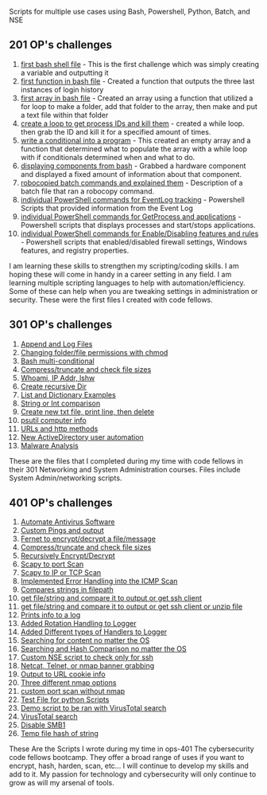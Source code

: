 Scripts for multiple use cases using Bash, Powershell, Python, Batch, and NSE

## 201 OP's challenges 
1. [first bash shell file](Ops-201-Foundations-of-Computer-Operations/helloworld.sh) - This is the first challenge which was simply creating a variable and outputting it
2. [first function in bash file](Ops-201-Foundations-of-Computer-Operations/OPs201_function1.sh) - Created a function that outputs the three last instances of login history
3. [first array in bash file](Ops-201-Foundations-of-Computer-Operations/arrays_challenge.sh) - Created an array using a function that utilized a for loop to make a folder, add that folder to the array, then make and put a text file within that folder
4. [create a loop to get process IDs and kill them](Ops-201-Foundations-of-Computer-Operations/loops_week5.sh) - created a while loop. then grab the ID and kill it for a specified amount of times. 
5. [write a conditional into a program](Ops-201-Foundations-of-Computer-Operations/week6_conditional.sh) - This created an empty array and a function that determined what to populate the array with a while loop with if conditionals determined when and what to do. 
6. [displaying components from bash](Ops-201-Foundations-of-Computer-Operations/ops7.sh) - Grabbed a hardware component and displayed a fixed amount of information about that component.
7. [robocopied batch commands and explained them](Ops-201-Foundations-of-Computer-Operations/ops8_robocopy.md) - Description of a batch file that ran a robocopy command. 
8. [individual PowerShell commands for EventLog tracking](Ops-201-Foundations-of-Computer-Operations/ops9_powershell.ps1) - Powershell Scripts that provided information from the Event Log 
9. [individual PowerShell commands for GetProcess and applications](Ops-201-Foundations-of-Computer-Operations/ops10_powershell.ps1) - Powershell scripts that displays processes and start/stops applications.
10. [individual PowerShell commands for Enable/Disabling features and rules](Ops-201-Foundations-of-Computer-Operations/ops11_endpoints.ps1) - Powershell scripts that enabled/disabled firewall settings, Windows features, and registry properties.


I am learning these skills to strengthen my scripting/coding skills. I am hoping these will come in handy in a career setting in any field. I am learning multiple scripting languages to help with automation/efficiency. Some of these can help when you are tweaking settings in administration or security. These were the first files I created with code fellows.

## 301 OP's challenges
1. [Append and Log Files](Ops-301-Networking-and-Systems-Administration/ops-301d14_Challenge1.py)
2. [Changing folder/file permissions with chmod](Ops-301-Networking-and-Systems-Administration/ops-301d14_Challenge2.py)
3. [Bash multi-conditional](Ops-301-Networking-and-Systems-Administration/ops-301d14_Challenge3.py)
4. [Compress/truncate and check file sizes](Ops-301-Networking-and-Systems-Administration/ops-301d14_Challenge4.py)
5. [Whoami, IP Addr, lshw](Ops-301-Networking-and-Systems-Administration/ops-301d14_Challenge5.py)
6. [Create recursive Dir](Ops-301-Networking-and-Systems-Administration/ops-301d14_Challenge6.py)
7. [List and Dictionary Examples](Ops-301-Networking-and-Systems-Administration/ops-301d14_Challenge7.py)
8. [String or Int comparison](Ops-301-Networking-and-Systems-Administration/ops-301d14_Challenge8.py)
9. [Create new txt file, print line, then delete](Ops-301-Networking-and-Systems-Administration/ops-301d14_Challenge9.py)
10. [psutil computer info](Ops-301-Networking-and-Systems-Administration/ops-301d14_Challenge10.py)
11. [URLs and http methods](Ops-301-Networking-and-Systems-Administration/ops-301d14_Challenge11.py)
12. [New ActiveDirectory user automation](Ops-301-Networking-and-Systems-Administration/ops-301d14_Challenge12.py)
13. [Malware Analysis](Ops-301-Networking-and-Systems-Administration/ops-301d14_Challenge13.py)

These are the files that I completed during my time with code fellows in their 301 Networking and System Administration courses. Files include System Admin/networking scripts.

## 401 OP's challenges
1. [Automate Antivirus Software](Ops-401-Cybersecurity-Engineering/ops401_challenge1.ps1)
2. [Custom Pings and output](Ops-401-Cybersecurity-Engineering/ops401_challenge2.py)
3. [Fernet to encrypt/decrypt a file/message](Ops-401-Cybersecurity-Engineering/ops401_challenge3.py)
4. [Compress/truncate and check file sizes](Ops-401-Cybersecurity-Engineering/ops401_challenge6.py)
5. [Recursively Encrypt/Decrypt](Ops-401-Cybersecurity-Engineering/ops401_challenge7.py)
6. [Scapy to port Scan](Ops-401-Cybersecurity-Engineering/ops401_challenge11.py)
7. [Scapy to IP or TCP Scan](Ops-401-Cybersecurity-Engineering/ops401_challenge12.py)
8. [Implemented Error Handling into the ICMP Scan](Ops-401-Cybersecurity-Engineering/ops401_challenge13.py)
9. [Compares strings in filepath](Ops-401-Cybersecurity-Engineering/ops401_challenge16.py)
10. [get file/string and compare it to output or get ssh client](Ops-401-Cybersecurity-Engineering/ops401_challenge17.py)
11. [get file/string and compare it to output or get ssh client or unzip file](Ops-401-Cybersecurity-Engineering/ops401_challenge18.py)
12. [Prints info to a log](Ops-401-Cybersecurity-Engineering/ops401_challenge26.py)
13. [Added Rotation Handling to Logger](Ops-401-Cybersecurity-Engineering/ops401_challenge27.py)
14. [Added Different types of Handlers to Logger](Ops-401-Cybersecurity-Engineering/ops401_challenge28.py)
15. [Searching for content no matter the OS](Ops-401-Cybersecurity-Engineering/ops401_challenge32.py)
16. [Searching and Hash Comparison no matter the OS](Ops-401-Cybersecurity-Engineering/ops401_challenge33.py)
17. [Custom NSE script to check only for ssh](Ops-401-Cybersecurity-Engineering/ops401_challenge35.nse)
18. [Netcat, Telnet, or nmap banner grabbing](Ops-401-Cybersecurity-Engineering/ops401_challenge36.py)
19. [Output to URL cookie info](Ops-401-Cybersecurity-Engineering/ops401_challenge37.py)
20. [Three different nmap options](Ops-401-Cybersecurity-Engineering/ops401_challenge42.py)
21. [custom port scan without nmap](Ops-401-Cybersecurity-Engineering/ops401_challenge43.py)
22. [Test File for python Scripts](Ops-401-Cybersecurity-Engineering/pytest.py)
23. [Demo script to be ran with VirusTotal search](Ops-401-Cybersecurity-Engineering/demos.py)
24. [VirusTotal search](Ops-401-Cybersecurity-Engineering/virustotal-search.py)
25. [Disable SMB1](Ops-401-Cybersecurity-Engineering/401Lab4.ps1)
26. [Temp file hash of string](Ops-401-Cybersecurity-Engineering/filehashing.ps1)


These Are the Scripts I wrote during my time in ops-401 The cybersecurity code fellows bootcamp. They offer a broad range of uses if you want to encrypt, hash, harden, scan, etc... I will continue to develop my skills and add to it. My passion for technology and cybersecurity will only continue to grow as will my arsenal of tools. 
